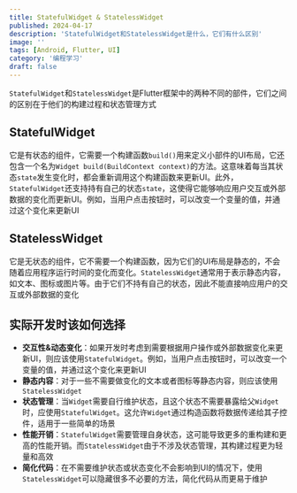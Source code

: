 ```yaml
---
title: StatefulWidget & StatelessWidget
published: 2024-04-17
description: 'StatefulWidget和StatelessWidget是什么，它们有什么区别'
image: ''
tags: [Android, Flutter, UI]
category: '编程学习'
draft: false
---
```


`StatefulWidget`和`StatelessWidget`是Flutter框架中的两种不同的部件，它们之间的区别在于他们的构建过程和状态管理方式

## StatefulWidget

它是有状态的组件，它需要一个构建函数`build()`用来定义小部件的UI布局，它还包含一个名为`Widget build(BuildContext context)`的方法。这意味着每当其状态`state`发生变化时，都会重新调用这个构建函数来更新UI。此外，`StatefulWidget`还支持持有自己的状态`state`，这使得它能够响应用户交互或外部数据的变化而更新UI。例如，当用户点击按钮时，可以改变一个变量的值，并通过这个变化来更新UI

## StatelessWidget

它是无状态的组件，它不需要一个构建函数，因为它们的UI布局是静态的，不会随着应用程序运行时间的变化而变化。`StatelessWidget`通常用于表示静态内容，如文本、图标或图片等。由于它们不持有自己的状态，因此不能直接响应用户的交互或外部数据的变化

## 实际开发时该如何选择

- **交互性&动态变化**：如果开发时考虑到需要根据用户操作或外部数据变化来更新UI，则应该使用`StatefulWidget`。例如，当用户点击按钮时，可以改变一个变量的值，并通过这个变化来更新UI
- **静态内容**：对于一些不需要做变化的文本或者图标等静态内容，则应该使用`StatelessWidget`
- **状态管理**：当`Widget`需要自行维护状态，且这个状态不需要暴露给父`Widget`时，应使用`StatefulWidget`。这允许`Widget`通过构造函数将数据传递给其子控件，适用于一些简单的场景
- **性能开销**：`StatefulWidget`需要管理自身状态，这可能导致更多的重构建和更高的性能开销。而`StatelessWidget`由于不涉及状态管理，其构建过程更为轻量和高效
- **简化代码**：在不需要维护状态或状态变化不会影响到UI的情况下，使用`StatelessWidget`可以隐藏很多不必要的方法，简化代码从而更易于维护

